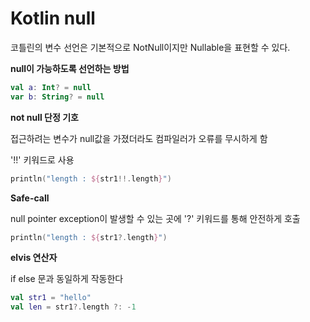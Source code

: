 # Kotlin null

코틀린의 변수 선언은 기본적으로 NotNull이지만 Nullable을 표현할 수 있다.

**null이 가능하도록 선언하는 방법**

```kotlin
val a: Int? = null
var b: String? = null
```

**not null 단정 기호**

접근하려는 변수가 null값을 가졌더라도 컴파일러가 오류를 무시하게 함

'!!' 키워드로 사용

```kotlin
println("length : ${str1!!.length}")
```

**Safe-call**

null pointer exception이 발생할 수 있는 곳에 '?' 키워드를 통해 안전하게 호출

```kotlin
println("length : ${str1?.length}")
```

**elvis 연산자**

if else 문과 동일하게 작동한다

```kotlin
val str1 = "hello"
val len = str1?.length ?: -1
```

